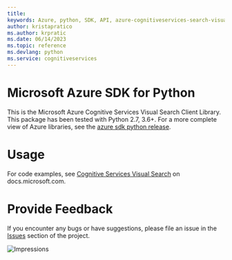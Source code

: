 ```yaml
---
title: 
keywords: Azure, python, SDK, API, azure-cognitiveservices-search-visualsearch, cognitiveservices
author: kristapratico
ms.author: krpratic
ms.date: 06/14/2023
ms.topic: reference
ms.devlang: python
ms.service: cognitiveservices
---
```

# Microsoft Azure SDK for Python

This is the Microsoft Azure Cognitive Services Visual Search Client Library.
This package has been tested with Python 2.7, 3.6+.
For a more complete view of Azure libraries, see the [azure sdk python release](https://aka.ms/azsdk/python/all).


# Usage




For code examples, see [Cognitive Services Visual Search](/python/api/overview/azure/cognitive-services) on docs.microsoft.com.


# Provide Feedback

If you encounter any bugs or have suggestions, please file an issue in the
[Issues](https://github.com/Azure/azure-sdk-for-python/issues)
section of the project. 


![Impressions](https://azure-sdk-impressions.azurewebsites.net/api/impressions/azure-sdk-for-python%2Fazure-cognitiveservices-search-visualsearch%2FREADME.png)

